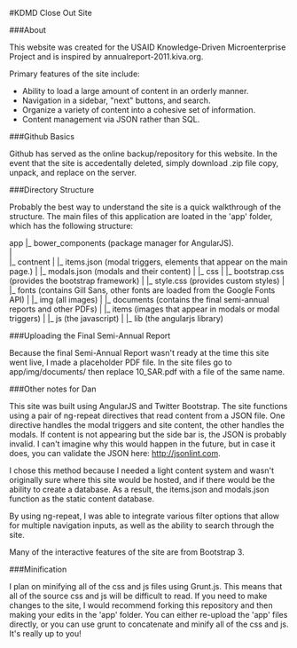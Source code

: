 #KDMD Close Out Site

###About

This website was created for the USAID Knowledge-Driven Microenterprise Project and is inspired by annualreport-2011.kiva.org.

Primary features of the site include:

* Ability to load a large amount of content in an orderly manner.
* Navigation in a sidebar, "next" buttons, and search.
* Organize a variety of content into a cohesive set of information.
* Content management via JSON rather than SQL.

###Github Basics

Github has served as the online backup/repository for this website. In the event that the site is accedentally deleted, simply download .zip file copy, unpack, and replace on the server.

###Directory Structure

Probably the best way to understand the site is a quick walkthrough of the structure. The main files of this application are loated in the 'app' folder, which has the following structure:

app
  |_ bower_components (package manager for AngularJS).<br>
  |<br>
  |_ contnent
  |   |_ items.json (modal triggers, elements that appear on the main page.)
  |   |_ modals.json (modals and their content)
  |
  |_ css
  |   |_ bootstrap.css (provides the bootstrap framework)
  |   |_ style.css (provides custom styles)
  |
  |_ fonts (contains Gill Sans, other fonts are loaded from the Google Fonts API)
  |
  |_ img (all images)
  |   |_ documents (contains the final semi-annual reports and other PDFs)
  |   |_ items (images that appear in modals or modal triggers)
  |
  |_ js (the javascript)
  |
  |_ lib (the angularjs library)
  
  
###Uploading the Final Semi-Annual Report

Because the final Semi-Annual Report wasn't ready at the time this site went live, I made a placeholder PDF file. In the site files go to app/img/documents/ then replace 10_SAR.pdf with a file of the same name.

###Other notes for Dan

This site was built using AngularJS and Twitter Bootstrap. The site functions using a pair of ng-repeat directives that read content from a JSON file. One directive handles the modal triggers and site content, the other handles the modals. If content is not appearing but the side bar is, the JSON is probably invalid. I can't imagine why this would happen in the future, but in case it does, you can validate the JSON here: http://jsonlint.com.

I chose this method because I needed a light content system and wasn't originally sure where this site would be hosted, and if there would be the ability to create a database. As a result, the items.json and modals.json function as the static content database.

By using ng-repeat, I was able to integrate various filter options that allow for multiple navigation inputs, as well as the ability to search through the site.

Many of the interactive features of the site are from Bootstrap 3.

###Minification

I plan on minifying all of the css and js files using Grunt.js. This means that all of the source css and js will be difficult to read. If you need to make changes to the site, I would recommend forking this repository and then making your edits in the 'app' folder. You can either re-upload the 'app' files directly, or you can use grunt to concatenate and minify all of the css and js. It's really up to you!
